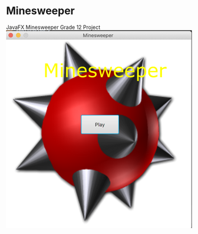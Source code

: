 # Minesweeper
JavaFX Minesweeper Grade 12 Project
![game](https://raw.githubusercontent.com/ColdxBreaker/Minesweeper/Master/Minesweeper/src/Images/game.png)
